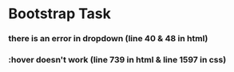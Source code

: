 # Bootstrap Task
### there is an error in dropdown (line 40 & 48 in html)
### :hover doesn't work (line 739 in html & line 1597 in css)
